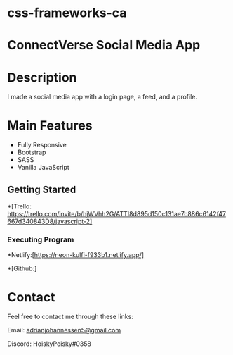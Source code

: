 # css-frameworks-ca

# ConnectVerse Social Media App

# Description

I made a social media app with a login page, a feed, and a profile.

# Main Features

- Fully Responsive
- Bootstrap
- SASS
- Vanilla JavaScript

## Getting Started

\*[Trello: https://trello.com/invite/b/hjWVhh2G/ATTI8d895d150c131ae7c886c6142f47667d340843D8/javascript-2]

### Executing Program

\*Netlify:[https://neon-kulfi-f933b1.netlify.app/]

\*[Github:]

# Contact

Feel free to contact me through these links:

Email: adrianjohannessen5@gmail.com

Discord: HoiskyPoisky#0358
